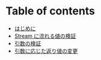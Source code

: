 # Table of contents

* [はじめに](README.md)
* [Stream に流れる値の検証](untitled.md)
* [引数の検証](no.md)
* [引数に応じた返り値の変更](nijitarino.md)

